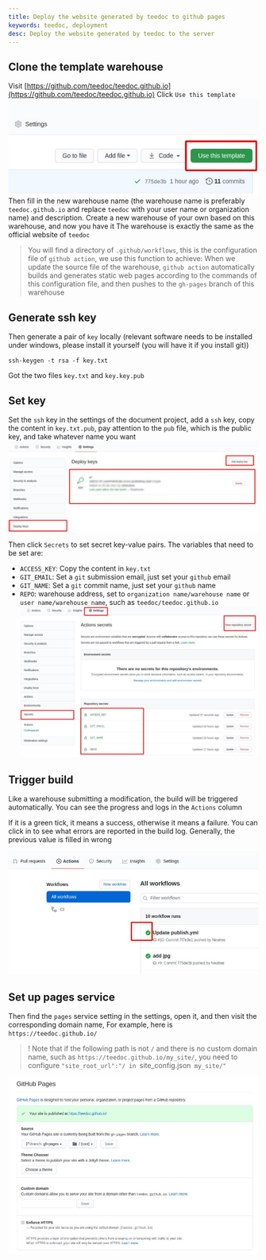 ```yaml
---
title: Deploy the website generated by teedoc to github pages
keywords: teedoc, deployment
desc: Deploy the website generated by teedoc to the server
---
```




## Clone the template warehouse

Visit [https://github.com/teedoc/teedoc.github.io](https://github.com/teedoc/teedoc.github.io)
Click `Use this template`
![github use template](../../assets/images/github_use_template.jpg)
Then fill in the new warehouse name (the warehouse name is preferably `teedoc.github.io` and replace `teedoc` with your user name or organization name) and description. Create a new warehouse of your own based on this warehouse, and now you have it The warehouse is exactly the same as the official website of `teedoc`
> You will find a directory of `.github/workflows`, this is the configuration file of `github action`, we use this function to achieve:
> When we update the source file of the warehouse, `github action` automatically builds and generates static web pages according to the commands of this configuration file, and then pushes to the `gh-pages` branch of this warehouse

## Generate ssh key

Then generate a pair of `key` locally (relevant software needs to be installed under windows, please install it yourself (you will have it if you install git))
```
ssh-keygen -t rsa -f key.txt
```
Got the two files `key.txt` and `key.key.pub`

## Set key

Set the `ssh` key in the settings of the document project, add a `ssh` key, copy the content in `key.txt.pub`, pay attention to the `pub` file, which is the public key, and take whatever name you want
![](../../assets/images/github_deploy_key.jpg)

Then click `Secrets` to set secret key-value pairs. The variables that need to be set are:
* `ACCESS_KEY`: Copy the content in `key.txt`
* `GIT_EMAIL`: Set a `git` submission email, just set your `github` email
* `GIT_NAME`: Set a `git` commit name, just set your `github` name
* `REPO`: warehouse address, set to `organization name/warehouse name` or `user name/warehouse name`, such as `teedoc/teedoc.github.io`
![](../../assets/images/github_secrets.jpg)


## Trigger build

Like a warehouse submitting a modification, the build will be triggered automatically. You can see the progress and logs in the `Actions` column

If it is a green tick, it means a success, otherwise it means a failure. You can click in to see what errors are reported in the build log. Generally, the previous value is filled in wrong

![](../../assets/images/github_action.jpg)

## Set up pages service

Then find the `pages` service setting in the settings, open it, and then visit the corresponding domain name,
For example, here is `https://teedoc.github.io/`

>! Note that if the following path is not `/` and there is no custom domain name, such as `https://teedoc.github.io/my_site/`, you need to configure `"site_root_url":"/ in `site_config.json` my_site/"`

![](../../assets/images/github_pages.jpg)
